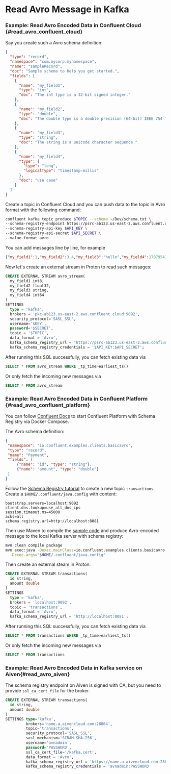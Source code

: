 # Read Avro Message in Kafka


### Example: Read Avro Encoded Data in Confluent Cloud {#read_avro_confluent_cloud}

Say you create such a Avro schema definition:

```json
{
  "type": "record",
  "namespace": "com.mycorp.mynamespace",
  "name": "sampleRecord",
  "doc": "Sample schema to help you get started.",
  "fields": [
    {
      "name": "my_field1",
      "type": "int",
      "doc": "The int type is a 32-bit signed integer."
    },
    {
      "name": "my_field2",
      "type": "double",
      "doc": "The double type is a double precision (64-bit) IEEE 754 floating-point number."
    },
    {
      "name": "my_field3",
      "type": "string",
      "doc": "The string is a unicode character sequence."
    },
    {
      "name": "my_field4",
      "type": {
        "type": "long",
        "logicalType": "timestamp-millis"
      },
      "doc": "use case"
    }
  ]
}
```

Create a topic in Confluent Cloud and you can push data to the topic in Avro format with the following command:

```bash
confluent kafka topic produce $TOPIC --schema ~/Dev/schema.txt \
--schema-registry-endpoint https://psrc-ab123.us-east-2.aws.confluent.cloud \
--schema-registry-api-key $API_KEY \
--schema-registry-api-secret $API_SECRET \
--value-format avro
```

You can add messages line by line, for example

```json
{"my_field1":1,"my_field2":3.4,"my_field3":"hello","my_field4":1707954127790}
```

Now let's create an external stream in Proton to read such messages:

```sql
CREATE EXTERNAL STREAM avro_stream(
  my_field1 int8,
  my_field2 float32,
  my_field3 string,
  my_field4 int64
)
SETTINGS
  type = 'kafka',
  brokers = 'pkc-ab123.us-east-2.aws.confluent.cloud:9092',
  security_protocol='SASL_SSL',
  username='$KEY',
  password='$SECRET',
  topic = '$TOPIC',
  data_format = 'Avro',
  kafka_schema_registry_url = 'https://psrc-ab123.us-east-2.aws.confluent.cloud',
  kafka_schema_registry_credentials = '$API_KEY:$API_SECRET';
```

After running this SQL successfully, you can fetch existing data via

```sql
SELECT * FROM avro_stream WHERE _tp_time>earliest_ts()
```

Or only fetch the incoming new messages via

```sql
SELECT * FROM avro_stream
```

### Example: Read Avro Encoded Data in Confluent Platform {#read_avro_confluent_platform}

You can follow [Confluent Docs](https://docs.confluent.io/platform/7.6/platform-quickstart.html#quickstart) to start Confluent Platform with Schema Registry via Docker Compose.

The Avro schema definition:

```json
{
 "namespace": "io.confluent.examples.clients.basicavro",
 "type": "record",
 "name": "Payment",
 "fields": [
     {"name": "id", "type": "string"},
     {"name": "amount", "type": "double"}
 ]
}
```

Follow the [Schema Registry tutorial](https://docs.confluent.io/platform/7.6/schema-registry/schema_registry_onprem_tutorial.html) to create a new topic `transactions`. Create a `$HOME/.confluent/java.config` with content:

```properties
bootstrap.servers=localhost:9092
client.dns.lookup=use_all_dns_ips
session.timeout.ms=45000
acks=all
schema.registry.url=http://localhost:8081
```

Then use Maven to compile the [sample code](https://github.com/confluentinc/examples/tree/7.5.0-post/clients/avro) and produce Avro-encoded message to the local Kafka server with schema registry:

```bash
mvn clean compile package
mvn exec:java -Dexec.mainClass=io.confluent.examples.clients.basicavro.ProducerExample \
  -Dexec.args="$HOME/.confluent/java.config"
```

Then create an external steam in Proton:

```sql
CREATE EXTERNAL STREAM transactions(
  id string,
  amount double
)
SETTINGS
  type = 'kafka',
  brokers = 'localhost:9092',
  topic = 'transactions',
  data_format = 'Avro',
  kafka_schema_registry_url = 'http://localhost:8081';
```

After running this SQL successfully, you can fetch existing data via

```sql
SELECT * FROM transactions WHERE _tp_time>earliest_ts()
```

Or only fetch the incoming new messages via

```sql
SELECT * FROM transactions
```

### Example: Read Avro Encoded Data in Kafka service on Aiven{#read_avro_aiven}

The schema registry endpoint on Aiven is signed with CA, but you need to provide `ssl_ca_cert_file` for the broker.

```sql
CREATE EXTERNAL STREAM transactions(
  id string,
  amount double
)
SETTINGS type='kafka',
         brokers='name.a.aivencloud.com:28864',
         topic='transactions',
         security_protocol='SASL_SSL',
         sasl_mechanism='SCRAM-SHA-256',
         username='avnadmin',
         password='PASSWORD',
         ssl_ca_cert_file='/kafka.cert',
         data_format = 'Avro',
         kafka_schema_registry_url = 'https://name.a.aivencloud.com:28856',
         kafka_schema_registry_credentials = 'avnadmin:PASSWORD'
```
